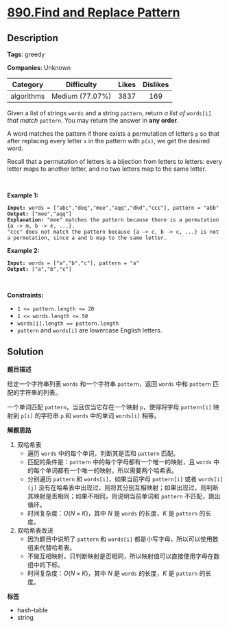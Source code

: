 # [890.Find and Replace Pattern](https://leetcode.com/problems/find-and-replace-pattern/description/)

## Description

**Tags**: greedy

**Companies**: Unknown

|  Category  |   Difficulty    | Likes | Dislikes |
| :--------: | :-------------: | :---: | :------: |
| algorithms | Medium (77.07%) | 3837  |   169    |

<p>Given a list of strings <code>words</code> and a string <code>pattern</code>, return <em>a list of</em> <code>words[i]</code> <em>that match</em> <code>pattern</code>. You may return the answer in <strong>any order</strong>.</p>
<p>A word matches the pattern if there exists a permutation of letters <code>p</code> so that after replacing every letter <code>x</code> in the pattern with <code>p(x)</code>, we get the desired word.</p>
<p>Recall that a permutation of letters is a bijection from letters to letters: every letter maps to another letter, and no two letters map to the same letter.</p>
<p>&nbsp;</p>
<p><strong class="example">Example 1:</strong></p>
<pre><code><strong>Input:</strong> words = [&quot;abc&quot;,&quot;deq&quot;,&quot;mee&quot;,&quot;aqq&quot;,&quot;dkd&quot;,&quot;ccc&quot;], pattern = &quot;abb&quot;
<strong>Output:</strong> [&quot;mee&quot;,&quot;aqq&quot;]
<strong>Explanation:</strong> &quot;mee&quot; matches the pattern because there is a permutation {a -&gt; m, b -&gt; e, ...}.
&quot;ccc&quot; does not match the pattern because {a -&gt; c, b -&gt; c, ...} is not a permutation, since a and b map to the same letter.</code></pre>
<p><strong class="example">Example 2:</strong></p>
<pre><code><strong>Input:</strong> words = [&quot;a&quot;,&quot;b&quot;,&quot;c&quot;], pattern = &quot;a&quot;
<strong>Output:</strong> [&quot;a&quot;,&quot;b&quot;,&quot;c&quot;]</code></pre>
<p>&nbsp;</p>
<p><strong>Constraints:</strong></p>
<ul>
  <li><code>1 &lt;= pattern.length &lt;= 20</code></li>
  <li><code>1 &lt;= words.length &lt;= 50</code></li>
  <li><code>words[i].length == pattern.length</code></li>
  <li><code>pattern</code> and <code>words[i]</code> are lowercase English letters.</li>
</ul>

## Solution

**题目描述**

给定一个字符串列表 `words` 和一个字符串 `pattern`，返回 `words` 中和 `pattern` 匹配的字符串的列表。

一个单词匹配 `pattern`，当且仅当它存在一个映射 `p`，使得将字母 `pattern[i]` 映射到 `p[i]` 的字符串 `p` 和 `words` 中的单词 `words[i]` 相等。

**解题思路**

1. 双哈希表
   - 遍历 `words` 中的每个单词，判断其是否和 `pattern` 匹配。
   - 匹配的条件是：`pattern` 中的每个字母都有一个唯一的映射，且 `words` 中的每个单词都有一个唯一的映射，所以需要两个哈希表。
   - 分别遍历 `pattern` 和 `words[i]`，如果当前字母 `pattern[i]` 或者 `words[i][j]` 没有在哈希表中出现过，则将其分别互相映射；如果出现过，则判断其映射是否相同；如果不相同，则说明当前单词和 `pattern` 不匹配，跳出循环。
   - 时间复杂度：$O(N \times K)$，其中 $N$ 是 `words` 的长度，$K$ 是 `pattern` 的长度。
2. 双哈希表改进
   - 因为题目中说明了 `pattern` 和 `words[i]` 都是小写字母，所以可以使用数组来代替哈希表。
   - 不做互相映射，只判断映射是否相同，所以映射值可以直接使用字母在数组中的下标。
   - 时间复杂度：$O(N \times K)$，其中 $N$ 是 `words` 的长度，$K$ 是 `pattern` 的长度。

**标签**

- hash-table
- string
